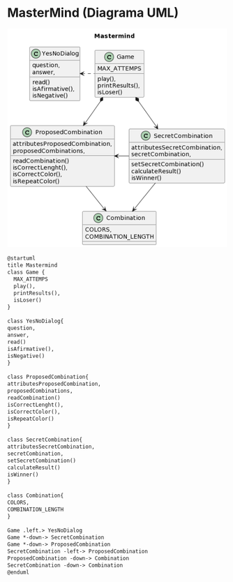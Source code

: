 # MasterMind (Diagrama UML)

<p align="center">
  <img src="https://github.com/USantaTecla-ed-mpds/lab-dijkstra/blob/master/tech-js-basada-objetos/MasterMind/UML/Mastermind_UML.png">
 </p>

```
@startuml
title Mastermind
class Game {
  MAX_ATTEMPS
  play(),
  printResults(),
  isLoser()
}

class YesNoDialog{
question,
answer,
read()
isAfirmative(),
isNegative()
}

class ProposedCombination{
attributesProposedCombination,
proposedCombinations,
readCombination()
isCorrectLenght(),
isCorrectColor(),
isRepeatColor()
}

class SecretCombination{
attributesSecretCombination,
secretCombination,
setSecretCombination()
calculateResult()
isWinner()
}

class Combination{
COLORS,
COMBINATION_LENGTH
}

Game .left.> YesNoDialog
Game *-down-> SecretCombination 
Game *-down-> ProposedCombination 
SecretCombination -left-> ProposedCombination
ProposedCombination -down-> Combination
SecretCombination -down-> Combination
@enduml
